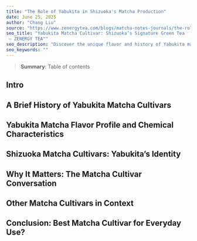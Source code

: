 ```yaml
---
title: "The Role of Yabukita in Shizuoka's Matcha Production"
date: June 25, 2025
author: "Chang Liu"
source: "https://www.zenergytea.com/blogs/matcha-notes-journals/the-role-of-yabukita-in-shizuokas-matcha-production"
seo_title: "Yabukita Matcha Cultivar: Shizuoka’s Signature Green Tea
 – ZENERGY TEA™"
seo_description: "Discover the unique flavor and history of Yabukita matcha from Shizuoka. Learn how this dominant Japanese tea cultivar shapes matcha taste, color, and aroma."
seo_keywords: ""
---
```

> **Summary**:
> Table of contents

## Intro
## A Brief History of Yabukita Matcha Cultivars
## Yabukita Matcha Flavor Profile and Chemical Characteristics
## Shizuoka Matcha Cultivars: Yabukita’s Identity
## Why It Matters: The Matcha Cultivar Conversation
## Other Matcha Cultivars in Context
## Conclusion: Best Matcha Cultivar for Everyday Use?